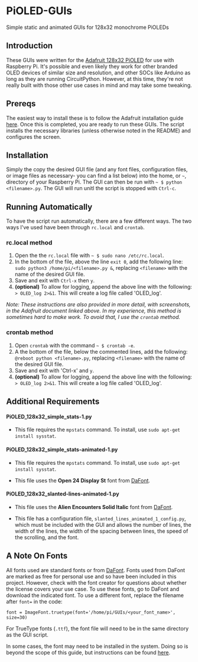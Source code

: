 # PiOLED-GUIs
Simple static and animated GUIs for 128x32 monochrome PiOLEDs

## Introduction

These GUIs were written for the [Adafruit 128x32 PiOLED](https://www.adafruit.com/product/3527) for use with Raspberry Pi. It's possible and even likely they work for other branded OLED devices of similar size and resolution, and other SOCs like Arduino as long as they are running CircuitPython. However, at this time, they're not really built with those other use cases in mind and may take some tweaking. 


## Prereqs

The easiest way to install these is to follow the Adafruit installation guide [here](https://learn.adafruit.com/adafruit-pioled-128x32-mini-oled-for-raspberry-pi/). Once this is completed, you are ready to run these GUIs. The script installs the necessary libraries (unless otherwise noted in the README) and configures the screen.


## Installation

Simply the copy the desired GUI file (and any font files, configuration files, or image files as necessary- you can find a list below) into the home, or `~`, directory of your Raspberry Pi. The GUI can then be run with `~ $ python <filename>.py`. The GUI will run unitl the script is stopped with `Ctrl-c`. 


## Running Automatically

To have the script run automatically, there are a few different ways. The two ways I've used have been through `rc.local` and `crontab`.


### rc.local method

1. Open the the `rc.local` file with `~ $ sudo nano /etc/rc.local`. 
2. In the bottom of the file, above the line `exit 0`, add the following line: `sudo python3 /home/pi/<filename>.py &`, replacing `<filename>` with the name of the desired GUI file.
3. Save and exit with `Ctrl-x` then `y`.
4. **(optional)** To allow for logging, append the above line with the following: `> OLED_log 2>&1`. This will create a log file called 'OLED_log'.

_Note: These instructions are also provided in more detail, with screenshots, in the Adafruit document linked above. In my experience, this method is sometimes hard to make work. To avoid that, I use the `crontab` method._

### crontab method

1. Open `crontab` with the command `~ $ crontab -e`. 
2. A the bottom of the file, below the commented lines, add the following: `@reboot python <filename>.py`, replacing `<filename>` with the name of the desired GUI file.
3. Save and exit with 'Ctrl-x' and `y`. 
4. **(optional)** To allow for logging, append the above line with the following: `> OLED_log 2>&1`. This will create a log file called 'OLED_log'.


## Additional Requirements

#### PiOLED_128x32_simple_stats-1.py

+ This file requires the `mpstats` command. To install, use `sudo apt-get install sysstat`.

#### PiOLED_128x32_simple_stats-animated-1.py

+ This file requires the `mpstats` command. To install, use `sudo apt-get install sysstat`.

+ This file uses the **Open 24 Display St** font from [DaFont](https://www.dafont.com/open-24-display-st.font). 

#### PiOLED_128x32_slanted-lines-animated-1.py

+ This file uses the **Alien Encounters Solid Italic** font from [DaFont](https://www.dafont.com/alien-encounters.font). 

+ This file has a configuration file, `slanted_lines_animated_1_config.py`,  which must be included with the GUI and allows the number of lines, the width of the lines, the width of the spacing between lines, the speed of the scrolling, and the font. 


## A Note On Fonts
All fonts used are standard fonts or from [DaFont](https://dafont.com). Fonts used from DaFont are marked as free for personal use and so have been included in this project. However, check with the font creator for questions about whether the license covers your use case. To use these fonts, go to DaFont and download the indicated font. To use a different font, replace the filename after `font=` in the code: 

`font = ImageFont.truetype(font='/home/pi/GUIs/<your_font_name>', size=30)`

For TrueType fonts (`.ttf`), the font file will need to be in the same directory as the GUI script. 

In some cases, the font may need to be installed in the system. Doing so is beyond the scope of this guide, but instructions can be found [here](https://www.unixtutorial.org/how-to-install-ttf-fonts-in-linux/).